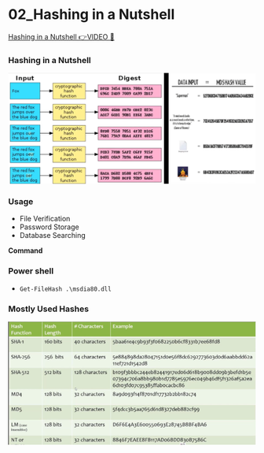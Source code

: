 # 02_Hashing in a Nutshell

[Hashing in a Nutshell 👉VIDEO &#128279;](https://codered.eccouncil.org/courseVideo/Kali-for-Penetration-Testers?lessonId=701f9843-b956-4187-8dde-544fdcef1ff7&finalAssessment=false)

### Hashing in a Nutshell

![](img/hashing.png)

### Usage

- File Verification
- Password Storage
- Database Searching

**Command**

### Power shell

- `Get-FileHash .\msdia80.dll`

### Mostly Used Hashes

![](img/mostusehash.png)
